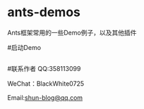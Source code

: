 # ants-demos
Ants框架常用的一些Demo例子，以及其他插件

#启动Demo
```xml

```

#联系作者
QQ:358113099

WeChat：BlackWhite0725

Email:shun-blog@qq.com
